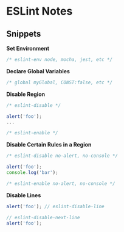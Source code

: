 # ESLint Notes


## Snippets

**Set Environment**

```js
/* eslint-env node, mocha, jest, etc */
```

**Declare Global Variables**

```js
/* global myGlobal, CONST:false, etc */
```

**Disable Region**

```js
/* eslint-disable */

alert('foo');
...

/* eslint-enable */
```

**Disable Certain Rules in a Region**

```js
/* eslint-disable no-alert, no-console */

alert('foo');
console.log('bar');

/* eslint-enable no-alert, no-console */
```

**Disable Lines**

```js
alert('foo'); // eslint-disable-line

// eslint-disable-next-line
alert('foo');
```
